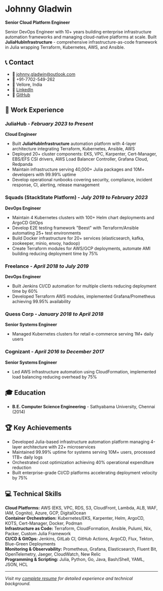 # Johnny Gladwin

**Senior Cloud Platform Engineer**

Senior DevOps Engineer with 10+ years building enterprise infrastructure automation frameworks and managing cloud-native platforms at scale. Built **JuliaHubInfrastructure** - comprehensive infrastructure-as-code framework in Julia wrapping Terraform, Kubernetes, AWS, and Ansible.

## 📞 Contact

- 📧 johnny.gladwin@outlook.com
- 📱 +91-7702-549-262  
- 📍 Vellore, India
- 💼 [LinkedIn](https://linkedin.com/in/johnny-gladwin-821671a)
- 🐙 [GitHub](https://github.com/jglad20)

## 💼 Work Experience

### **JuliaHub** - _February 2023 to Present_
**Cloud Engineer**

* Built **JuliaHubInfrastructure** automation platform with 4-layer architecture integrating Terraform, Kubernetes, Ansible, AWS
* Deployed 20+ cluster components: EKS, VPC, Karpenter, Cert-Manager, EBS/EFS CSI drivers, AWS Load Balancer Controller, Grafana Cloud, Redpanda
* Maintain infrastructure serving 40,000+ Julia packages and 10M+ developers with 99.99% uptime
* Develop operational runbooks covering security, compliance, incident response, CI, alerting, release management

### **Squads (StackState Platform)** - _July 2019 to February 2023_
**DevOps Engineer**

* Maintain 4 Kubernetes clusters with 100+ Helm chart deployments and ArgoCD GitOps
* Develop E2E testing framework "Beest" with Terraform/Ansible automating 25+ test environments
* Build Docker infrastructure for 20+ services (elasticsearch, kafka, zookeeper, minio, envoy, hadoop)
* Create Terraform modules for AWS/GCP deployments, automate AMI building reducing deployment time by 75%

### **Freelance** - _April 2018 to July 2019_
**DevOps Engineer**

* Built Jenkins CI/CD automation for multiple clients reducing deployment time by 60%
* Developed Terraform AWS modules, implemented Grafana/Prometheus achieving 99.95% availability

### **Quess Corp** - _January 2018 to April 2018_
**Senior Systems Engineer**

* Managed Kubernetes clusters for retail e-commerce serving 1M+ daily users

### **Cognizant** - _April 2016 to December 2017_
**Senior Systems Engineer**

* Led AWS infrastructure automation using CloudFormation, implemented load balancing reducing overhead by 75%

## 🎓 Education

* **B.E. Computer Science Engineering** - Sathyabama University, Chennai (2014)

## 🏆 Key Achievements

* Developed Julia-based infrastructure automation platform managing 4-layer architecture with 22+ microservices
* Maintained 99.99% uptime for systems serving 10M+ users, processed 1TB+ daily logs
* Orchestrated cost optimization achieving 40% operational expenditure reduction
* Built enterprise-grade CI/CD platforms accelerating deployment velocity by 75%

## 💻 Technical Skills

**Cloud Platforms:** AWS (EKS, VPC, RDS, S3, CloudFront, Lambda, ALB, WAF, IAM, Cognito), Azure, GCP, DigitalOcean  
**Container Orchestration:** Kubernetes/EKS, Karpenter, Helm, ArgoCD, KOTS, Cert-Manager, Docker, Podman  
**Infrastructure as Code:** Terraform, CloudFormation, Ansible, Pulumi, Nix, Packer, Custom Julia Framework  
**CI/CD & GitOps:** Jenkins, GitLab CI, GitHub Actions, ArgoCD, Flux, Tekton, Blue-Green Deployments  
**Monitoring & Observability:** Prometheus, Grafana, Elasticsearch, Fluent Bit, OpenTelemetry, Jaeger, CloudWatch, New Relic  
**Programming & Scripting:** Julia, Python, Go, Java, Bash/Shell, YAML, JSON, HCL

---

*Visit my [complete resume](https://jglad20.github.io) for detailed experience and technical background.* 
